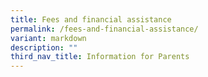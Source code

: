 ```yaml
---
title: Fees and financial assistance
permalink: /fees-and-financial-assistance/
variant: markdown
description: ""
third_nav_title: Information for Parents
---
```

